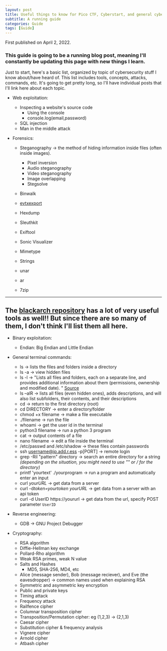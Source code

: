 ```yaml
---
layout: post
title: Useful things to know for Pico CTF, Cyberstart, and general cybersecurity
subtitle: A running guide
categories: Guide
tags: [Guide]
---
```

First published on April 2, 2022.

### This guide is going to be a running blog post, meaning I'll constantly be updating this page with new things I learn.

Just to start, here's a basic list, organized by topic of cybersecurity stuff I know about/have heard of. This list includes tools, concepts, attacks, commands, etc. It's going to get pretty long, so I'll have individual posts that I'll link here about each topic.
- Web exploitation:
  - Inspecting a website's source code
    - Using the console
    - console.log(email,password)
  - SQL injection
  - Man in the middle attack

- Forensics:
  - Steganography -> the method of hiding information inside files (often inside images).
    - Pixel inversion
    - Audio steganography
    - Video steganography
    - Image overlapping
    - Stegsolve

  - Binwalk
  - [evtxexport](http://manpages.ubuntu.com/manpages/focal/man1/evtxexport.1.html)
  - Hexdump
  - Sleuthkit
  - Exiftool
  - Sonic Visualizer
  - Mimetype
  - Strings
  - unar
  - ar
  - 7zip

---
  The [blackarch repository](blackarch.org/) has a lot of very useful tools as well!! But since there are so many of them, I don't think I'll list them all here.
---
- Binary exploitation:
  - Endian: Big Endian and Little Endian

- General terminal commands:
  - ls -> lists the files and folders inside a directory
  - ls -a -> view hidden files
  - ls -l -> "Lists all files and folders, each on a separate line, and provides additional information about them (permissions, ownership and modified date). " [Source](https://www.siteground.com/tutorials/ssh/listing/)
  - ls –alR -> lists all files (even hidden ones), adds descriptions, and will also list subfolders, their contents, and their descriptions
  - cd -> return to the first directory (root)
  - cd DIRECTORY -> enter a directory/folder
  - chmod +x filename -> make a file executable
  - ./filename -> run the file
  - whoami -> get the user id in the terminal
  - python3 filename -> run a python 3 program
  - cat -> output contents of a file
  - nano filename -> edit a file inside the terminal
  - /etc/passwd   and /etc/shadow -> these files contain passwords
  - ssh username@ip.add.r.ess -p[PORT]  -> remote login
  - grep -Ril "pattern" directory -> search an entire directory for a string *(depending on the situation, you might need to use "" or / for the directory)*
  - printf 'yourtext' ./yourprogram     -> run a program and automatically enter an input
  - curl *yourURL* -> get data from a server
  - curl -d*token=yourtoken* *yourURL* -> get data from a server with an api token
  - curl -d UserID https://yoururl    -> get data from the url, specify POST parameter `UserID`
- Reverse engineering:
  - GDB -> GNU Project Debugger

- Cryptography:
  - RSA algorithm
  - Diffie-Hellman key exchange
  - Pollard-Rho algorithm
  - Weak RSA primes, weak N value
  - Salts and Hashes
    - MD5, SHA-256, MD4, etc
  - Alice (message sender), Bob (message reciever), and Eve (the eavesdropper) -> common names used when explaining RSA
  - Symmetric and asymmetric key encryption
  - Public and private keys
  - Timing attack
  - Frequency attack
  - Railfence cipher
  - Columnar transposition cipher
  - Transposition/Permutation cipher: eg (1,2,3) -> (2,1,3)
  - Caesar cipher
  - Substitution cipher & frequency analysis
  - Vignere cipher
  - Arnold cipher
  - Atbash cipher
